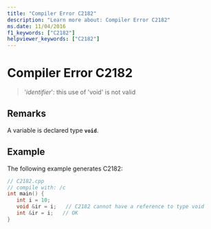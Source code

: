 ```yaml
---
title: "Compiler Error C2182"
description: "Learn more about: Compiler Error C2182"
ms.date: 11/04/2016
f1_keywords: ["C2182"]
helpviewer_keywords: ["C2182"]
---
```

# Compiler Error C2182

> '*identifier*': this use of 'void' is not valid

## Remarks

A variable is declared type **`void`**.

## Example

The following example generates C2182:

```cpp
// C2182.cpp
// compile with: /c
int main() {
   int i = 10;
   void &ir = i;   // C2182 cannot have a reference to type void
   int &ir = i;   // OK
}
```
